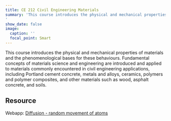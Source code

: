 ```yaml
---
title: CE 212 Civil Engineering Materials
summary: 'This course introduces the physical and mechanical properties of materials and the phenomenological bases for these behaviours. Fundamental concepts of materials science and engineering are introduced and applied to materials commonly encountered in civil engineering applications, including Portland cement concrete, metals and alloys, ceramics, polymers and polymer composites, and other materials such as wood, asphalt concrete, and soils.
'
show_date: false
image:
  caption: ''
  focal_point: Smart
---
```

This course introduces the physical and mechanical properties of materials and the phenomenological bases for these behaviours. Fundamental concepts of materials science and engineering are introduced and applied to materials commonly encountered in civil engineering applications, including Portland cement concrete, metals and alloys, ceramics, polymers and polymer composites, and other materials such as wood, asphalt concrete, and soils.

## **Resource**

Webapp: [Diffusion - random movement of atoms](https://ganglix-diffusion-random-random-walk-diffusion-streamlit-nz3rez.streamlit.app)